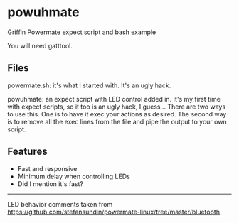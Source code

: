# powuhmate
Griffin Powermate expect script and bash example

You will need gatttool.


Files
-

powermate.sh:
	it's what I started with. It's an ugly hack.

powuhmate:
	an expect script with LED control added in. It's my first time with expect scripts, so it too is an ugly hack, I guess...
	There are two ways to use this. One is to have it exec your actions as desired. The second way is to remove all the exec lines from the file and pipe the output to your own script.

Features
-
 - Fast and responsive
 - Minimum delay when controlling LEDs
 - Did I mention it's fast?

---

LED behavior comments taken from https://github.com/stefansundin/powermate-linux/tree/master/bluetooth
